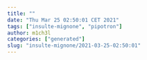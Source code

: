 ```yaml
---
title: ""
date: "Thu Mar 25 02:50:01 CET 2021"
tags: ["insulte-mignone", "pipotron"]
author: m1ch3l
categories: ["generated"]
slug: "insulte-mignone/2021-03-25-02:50:01"
---
```



